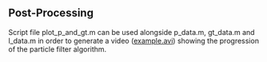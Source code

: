 ## Post-Processing

Script file plot_p_and_gt.m can be used alongside p_data.m, gt_data.m and l_data.m in order to generate a video ([example.avi](https://youtu.be/oENYCav-mQU)) showing the progression of the particle filter algorithm.
